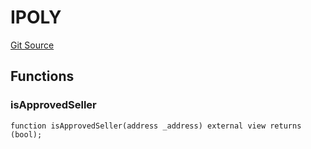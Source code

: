 # IPOLY
[Git Source](https://github.com/KlimaDAO/klimadao-solidity/blob/b98fc1e8b7dcf2a7b80bbaba384c8c84431739fc/src/protocol/pKLIMA/AltExercisepKLIMA.sol)


## Functions
### isApprovedSeller


```solidity
function isApprovedSeller(address _address) external view returns (bool);
```

